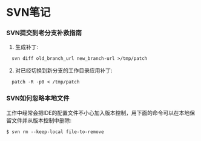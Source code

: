 # SVN笔记

### SVN提交到老分支补救指南

1. 生成补丁:


```shell
  svn diff old_branch_url new_branch-url >/tmp/patch
```

2. 对已经切换到新分支的工作目录应用补丁:


```shell
  patch -R -p0 < /tmp/patch
```

### SVN如何忽略本地文件

工作中经常会把IDE的配置文件不小心加入版本控制，用下面的命令可以在本地保留文件并从版本控制中删除:

    $ svn rm --keep-local file-to-remove

